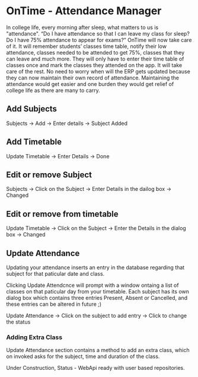 # OnTime - Attendance Manager

In college life, every morning after sleep, what matters to us is "attendance". “Do I have
attendance so that I can leave my class for sleep? Do I have 75% attendance to appear for
exams?” OnTime will now take care of it. It will remember students’ classes time table, notify
their low attendance, classes needed to be attended to get 75%, classes that they can leave
and much more. They will only have to enter their time table of classes once and mark the
classes they attended on the app. It will take care of the rest. No need to worry when will the
ERP gets updated because they can now maintain their own record of attendance.
Maintaining the attendance would get easier and one burden they would get relief of college
life as there are many to carry.

## Add Subjects

Subjects -> Add -> Enter details -> Subject Added

## Add Timetable

Update Timetable -> Enter Details -> Done

## Edit or remove Subject

Subjects -> Click on the Subject -> Enter Details in the dailog box -> Changed

## Edit or remove from timetable

Update Timetable -> Click on the Subject -> Enter the Details in the dialog box -> Changed

## Update Attendance

Updating your attendance inserts an entry in the database regarding that subject for that paticular date and class.

Clicking Update Attendcnce will prompt with a window ontaing a list of classes on that paticular day from your timetable.
Each subject has its own dialog box which contains three entries Present, Absent or Cancelled, and these entries can be altered in future ;)

Update Attendance -> Click on the subject to add entry -> Click to change the status

### Adding Extra Class
 
Update Attendance section contains a method to add an extra class, which on invoked asks for the subject, time and duration of the class.

Under Construction, 
Status - WebApi ready with user based repositories.

